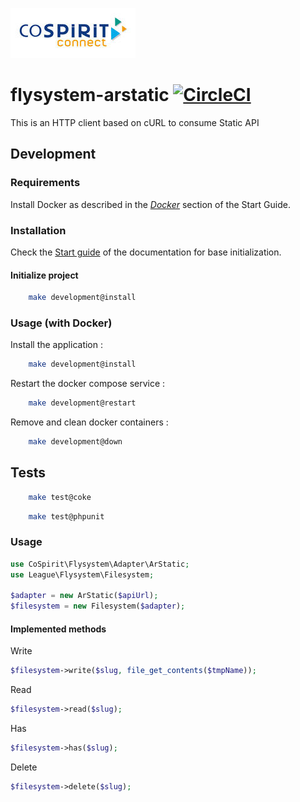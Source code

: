![CoSpirit Connect](doc/logo.jpg)

# flysystem-arstatic [![CircleCI](https://circleci.com/gh/cospirit/flysystem-arstatic.svg?style=shield&circle-token=83d86dff77250ed8812fe50f0df7ad7085e14261)](https://circleci.com/gh/cospirit/flysystem-arstatic)

This is an HTTP client based on cURL to consume Static API

## Development

### Requirements

Install Docker as described in the [_Docker_](https://app.gitbook.com/@cospirit-connect/s/guide-de-demarrage/installation-des-projets/prerequis/docker) section of the Start Guide.

### Installation

Check the [Start guide](https://app.gitbook.com/@cospirit-connect/s/guide-de-demarrage/) of the documentation for base initialization.

#### Initialize project

```bash
    make development@install
```

### Usage (with Docker)

Install the application :
```bash
    make development@install
```

Restart the docker compose service :
```bash
    make development@restart
```

Remove and clean docker containers :
```bash
    make development@down
```

## Tests

```bash
    make test@coke
```
```bash
    make test@phpunit
```

### Usage

```php
use CoSpirit\Flysystem\Adapter\ArStatic;
use League\Flysystem\Filesystem;

$adapter = new ArStatic($apiUrl);
$filesystem = new Filesystem($adapter);
```

#### Implemented methods

Write
```php
$filesystem->write($slug, file_get_contents($tmpName));
```
    
Read
```php
$filesystem->read($slug);
```
    
Has
```php
$filesystem->has($slug);
```
    
Delete
```php
$filesystem->delete($slug);
```
